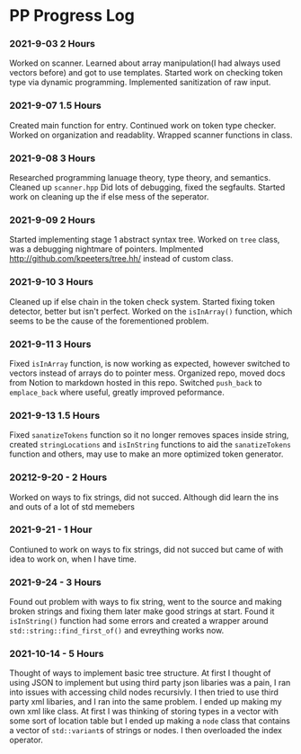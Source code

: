 # PP Progress Log

### 2021-9-03 2 Hours
Worked on scanner. Learned about array manipulation(I had always used vectors before) and got to use templates. Started work on checking token type via dynamic programming. Implemented sanitization of raw input.

### 2021-9-07 1.5 Hours
Created main function for entry. Continued work on token type checker. Worked on organization and readablity. Wrapped scanner functions in class.

### 2021-9-08 3 Hours
Researched programming lanuage theory, type theory, and semantics. Cleaned up `scanner.hpp` Did lots of debugging, fixed the segfaults. Started work on cleaning up the if else mess of the seperator.

### 2021-9-09 2 Hours
Started implementing stage 1 abstract syntax tree. Worked on `tree` class, was a debugging nightmare of pointers. Implmented http://github.com/kpeeters/tree.hh/ instead of custom class.

### 2021-9-10 3 Hours
Cleaned up if else chain in the token check system. Started fixing token detector, better but isn't perfect. Worked on the `isInArray()` function, which seems to be the cause of the forementioned problem.

### 2021-9-11 3 Hours
Fixed `isInArray` function, is now working as expected, however switched to vectors instead of arrays do to pointer mess. Organized repo, moved docs from Notion to markdown hosted in this repo. Switched `push_back` to `emplace_back` where useful, greatly improved peformance.

### 2021-9-13 1.5 Hours
Fixed `sanatizeTokens` function so it no longer removes spaces inside string, created `stringLocations` and `isInString` functions to aid the `sanatizeTokens` function and others, may use to make an more optimized token generator.

### 20212-9-20 - 2 Hours
Worked on ways to fix strings, did not succed. Although did learn the ins and outs of a lot of std memebers

### 2021-9-21 - 1 Hour
Contiuned to work on ways to fix strings, did not succed but came of with idea to work on, when I have time.

### 2021-9-24 - 3 Hours
Found out problem with ways to fix string, went to the source and making broken strings and fixing them later make good strings at start. Found it `isInString()` function had some errors and created a wrapper around `std::string::find_first_of()` and evreything works now.

### 2021-10-14 - 5 Hours
Thought of ways to implement basic tree structure. At first I thought of using JSON to implement but using third party json libaries was a pain, I ran into issues with accessing child nodes recursivly. I then tried to use third party xml libaries, and I ran into the same problem. I ended up making my own xml like class. At first I was thinking of storing types in a vector with some sort of location table but I ended up making a `node` class that contains a vector of `std::variant`s of strings or nodes. I then overloaded the index operator. 
